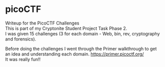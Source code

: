 # picoCTF  
Writeup for the PicoCTF Challenges  
This is part of my Cryptonite Student Project Task Phase 2.  
I was given 15 challenges (3 for each domain - Web, bin, rev, cryptography and forensics).  

Before doing the challenges I went through the Primer walkthrough to get an idea and understanding each domain.
https://primer.picoctf.org/  
It was really fun!!  
